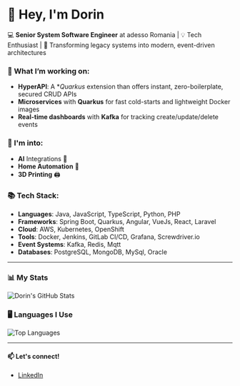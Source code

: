# 👋 Hey, I'm Dorin

💻 **Senior System Software Engineer** at adesso Romania | 💡 Tech Enthusiast | 🚀 Transforming legacy systems into modern, event-driven architectures

### 🚀 What I’m working on:
- **HyperAPI**: A **Quarkus* extension than offers instant, zero-boilerplate, secured CRUD APIs
- **Microservices** with **Quarkus** for fast cold-starts and lightweight Docker images
- **Real-time dashboards** with **Kafka** for tracking create/update/delete events
### 🌱 I'm into:
- **AI** Integrations 🤖
- **Home Automation** 🔌
- **3D Printing** 🖨️

### 📚 Tech Stack:
- **Languages**: Java, JavaScript, TypeScript, Python, PHP
- **Frameworks**: Spring Boot, Quarkus, Angular, VueJs, React, Laravel
- **Cloud**: AWS, Kubernetes, OpenShift
- **Tools**: Docker, Jenkins, GitLab CI/CD, Grafana, Screwdriver.io
- **Event Systems**: Kafka, Redis, Mqtt
- **Databases**: PostgreSQL, MongoDB, MySql, Oracle

---

### 📊 My Stats

![Dorin's GitHub Stats](https://github-readme-stats.vercel.app/api?username=nirodg&show_icons=true&count_private=true&hide_title=true&hide=prs&theme=radical)

### 🖥️ Languages I Use

![Top Languages](https://github-readme-stats.vercel.app/api/top-langs/?username=nirodg&theme=radical&hide=html,css&layout=compact)

---

#### 📫 Let's connect!
- [LinkedIn](https://www.linkedin.com/in/dorinbrage)
